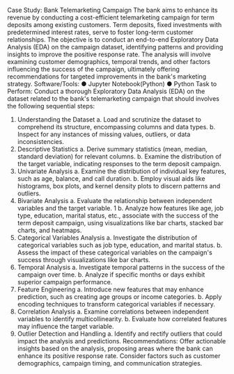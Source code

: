 Case Study: Bank Telemarketing Campaign
The bank aims to enhance its revenue by conducting a cost-efficient telemarketing
campaign for term deposits among existing customers. Term deposits, fixed
investments with predetermined interest rates, serve to foster long-term customer
relationships. The objective is to conduct an end-to-end Exploratory Data Analysis (EDA)
on the campaign dataset, identifying patterns and providing insights to improve the
positive response rate. The analysis will involve examining customer demographics,
temporal trends, and other factors influencing the success of the campaign, ultimately
offering recommendations for targeted improvements in the bank's marketing strategy.
Software/Tools:
● Jupyter Notebook(Python)
● Python
Task to Perform:
Conduct a thorough Exploratory Data Analysis (EDA) on the dataset related to the bank's
telemarketing campaign that should involves the following sequential steps:
1. Understanding the Dataset
a. Load and scrutinize the dataset to comprehend its structure,
encompassing columns and data types.
b. Inspect for any instances of missing values, outliers, or data
inconsistencies.
2. Descriptive Statistics
a. Derive summary statistics (mean, median, standard deviation) for relevant
columns.
b. Examine the distribution of the target variable, indicating responses to the
term deposit campaign.
3. Univariate Analysis
a. Examine the distribution of individual key features, such as age, balance,
and call duration.
b. Employ visual aids like histograms, box plots, and kernel density plots to
discern patterns and outliers.
4. Bivariate Analysis
a. Evaluate the relationship between independent variables and the target
variable.
1
b. Analyze how features like age, job type, education, marital status, etc.,
associate with the success of the term deposit campaign, using
visualizations like bar charts, stacked bar charts, and heatmaps.
5. Categorical Variables Analysis
a. Investigate the distribution of categorical variables such as job type,
education, and marital status.
b. Assess the impact of these categorical variables on the campaign's
success through visualizations like bar charts.
6. Temporal Analysis
a. Investigate temporal patterns in the success of the campaign over time.
b. Analyze if specific months or days exhibit superior campaign
performance.
7. Feature Engineering
a. Introduce new features that may enhance prediction, such as creating age
groups or income categories.
b. Apply encoding techniques to transform categorical variables if
necessary.
8. Correlation Analysis
a. Examine correlations between independent variables to identify
multicollinearity.
b. Evaluate how correlated features may influence the target variable.
9. Outlier Detection and Handling
a. Identify and rectify outliers that could impact the analysis and predictions.
Recommendations:
Offer actionable insights based on the analysis, proposing areas where the bank can
enhance its positive response rate. Consider factors such as customer demographics,
campaign timing, and communication strategies.
